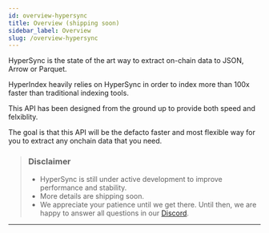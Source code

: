 ```yaml
---
id: overview-hypersync
title: Overview (shipping soon)
sidebar_label: Overview
slug: /overview-hypersync
---
```


HyperSync is the state of the art way to extract on-chain data to JSON, Arrow or Parquet.

HyperIndex heavily relies on HyperSync in order to index more than 100x faster than traditional indexing tools.

This API has been designed from the ground up to provide both speed and felxiblity.

The goal is that this API will be the defacto faster and most flexible way for you to extract any onchain data that you need.

> ### Disclaimer
>
> - HyperSync is still under active development to improve performance and stability.
> - More details are shipping soon.
> - We appreciate your patience until we get there. Until then, we are happy to answer all questions in our [Discord](https://discord.gg/Q9qt8gZ2fX).

---
